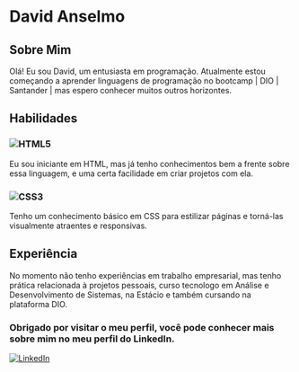 # David Anselmo

## Sobre Mim

Olá! Eu sou David, um entusiasta em programação. Atualmente estou começando a aprender linguagens de programação no bootcamp | DIO | Santander | mas espero conhecer muitos outros horizontes.

## Habilidades

### ![HTML5](https://img.shields.io/badge/HTML5-000?style=for-the-badge&logo=html5)
Eu sou iniciante em HTML, mas já tenho conhecimentos bem a frente sobre essa linguagem, e uma certa facilidade em criar projetos com ela.

### ![CSS3](https://img.shields.io/badge/CSS3-000?style=for-the-badge&logo=css3&logoColor=264CE4)
Tenho um conhecimento básico em CSS para estilizar páginas e torná-las visualmente atraentes e responsivas.

## Experiência

No momento não tenho experiências em trabalho empresarial, mas tenho prática relacionada à projetos pessoais, curso tecnologo em Análise e Desenvolvimento de Sistemas, na Estácio e também cursando na plataforma DIO.

### Obrigado por visitar o meu perfil, você pode conhecer mais sobre mim no meu perfil do LinkedIn.
[![LinkedIn](https://img.shields.io/badge/LinkedIn-000?style=for-the-badge&logo=linkedin&logoColor=0E76A8)](www.linkedin.com/in/david-anselmo-86a867101)



